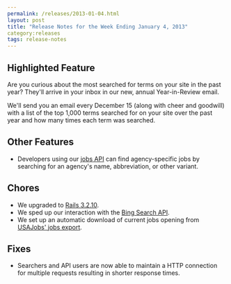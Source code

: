 ```yaml
---
permalink: /releases/2013-01-04.html
layout: post
title: "Release Notes for the Week Ending January 4, 2013"
category:releases
tags: release-notes
---
```

<h2>Highlighted Feature</h2>
<p>Are you curious about the most searched for terms on your site in the past year? They'll arrive in your inbox in our new, <span>annual</span><span> </span><span>Year-in-Review email.</span></p>
<p>We'll send you an email every December 15 (along with cheer and goodwill) with a list of the top 1,000 terms searched for on your site over the past year and how many times each term was searched.</p>
<h2>Other Features</h2>
<ul><li><span>Developers using our <a href="https://github.com/GSA/jobs_api">jobs API</a> can find agency-specific jobs by searching for an agency's name, abbreviation, or other variant.</span></li>
</ul><h2>Chores</h2>
<ul><li>We upgraded to <a href="http://weblog.rubyonrails.org/2013/1/2/Rails-3-2-10--3-1-9--and-3-0-18-have-been-released/">Rails 3.2.10</a>.</li>
<li>We sped up our interaction with the <a href="http://www.bing.com/developers/">Bing Search API</a>.</li>
<li>We set up an automatic download of current jobs opening from <a href="https://schemas.usajobs.gov/">USAJobs' jobs export</a>.</li>
</ul><h2>Fixes</h2>
<ul><li><span>Searchers and API users are now able to maintain a HTTP connection for multiple requests resulting in shorter response times.</span></li>
</ul>
